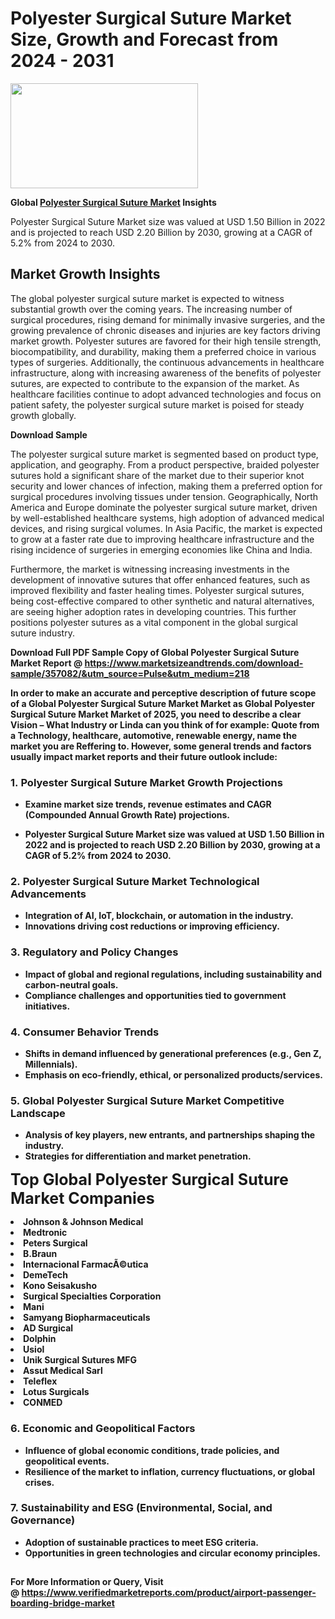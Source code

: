<H1>Polyester Surgical Suture Market Size, Growth and Forecast from 2024 - 2031</H1><img class="aligncenter size-medium wp-image-584254" src="https://thirdeyenews.in/wp-content/uploads/2024/09/Global-Market-Research-300x168.jpeg" alt="" width="300" height="168" /><p><strong>Global&nbsp;<a href="https://www.marketsizeandtrends.com/download-sample/357082/&amp;utm_source=Pulse&amp;utm_medium=218">Polyester Surgical Suture Market</a> Insights</strong></p><p>Polyester Surgical Suture Market size was valued at USD 1.50 Billion in 2022 and is projected to reach USD 2.20 Billion by 2030, growing at a CAGR of 5.2% from 2024 to 2030.</p><p><h2>Market Growth Insights</h2> <p>The global polyester surgical suture market is expected to witness substantial growth over the coming years. The increasing number of surgical procedures, rising demand for minimally invasive surgeries, and the growing prevalence of chronic diseases and injuries are key factors driving market growth. Polyester sutures are favored for their high tensile strength, biocompatibility, and durability, making them a preferred choice in various types of surgeries. Additionally, the continuous advancements in healthcare infrastructure, along with increasing awareness of the benefits of polyester sutures, are expected to contribute to the expansion of the market. As healthcare facilities continue to adopt advanced technologies and focus on patient safety, the polyester surgical suture market is poised for steady growth globally.</p> <p><strong>Download Sample</strong></p> <p>The polyester surgical suture market is segmented based on product type, application, and geography. From a product perspective, braided polyester sutures hold a significant share of the market due to their superior knot security and lower chances of infection, making them a preferred option for surgical procedures involving tissues under tension. Geographically, North America and Europe dominate the polyester surgical suture market, driven by well-established healthcare systems, high adoption of advanced medical devices, and rising surgical volumes. In Asia Pacific, the market is expected to grow at a faster rate due to improving healthcare infrastructure and the rising incidence of surgeries in emerging economies like China and India.</p> <p>Furthermore, the market is witnessing increasing investments in the development of innovative sutures that offer enhanced features, such as improved flexibility and faster healing times. Polyester surgical sutures, being cost-effective compared to other synthetic and natural alternatives, are seeing higher adoption rates in developing countries. This further positions polyester sutures as a vital component in the global surgical suture industry.</p> <p><strong></p><p><span class=""><strong>Download Full PDF Sample Copy of Global Polyester Surgical Suture Market Report</strong> @ <a href="https://www.marketsizeandtrends.com/download-sample/357082/&amp;utm_source=Pulse&amp;utm_medium=218" target="_blank">https://www.marketsizeandtrends.com/download-sample/357082/&amp;utm_source=Pulse&amp;utm_medium=218</a></span></p><p>In order to make an accurate and perceptive description of future scope of a Global&nbsp;Polyester Surgical Suture Market Market as Global&nbsp;Polyester Surgical Suture Market Market of 2025, you need to describe a clear Vision &ndash; What Industry or Linda can you think of for example: Quote from a Technology, healthcare, automotive, renewable energy, name the market you are Reffering to. However, some general trends and factors usually impact market reports and their future outlook include:</p><h3>1.&nbsp;<strong>Polyester Surgical Suture Market Growth Projections</strong></h3><ul><li>Examine market size trends, revenue estimates and CAGR (Compounded Annual Growth Rate) projections.</li><li><p>Polyester Surgical Suture Market size was valued at USD 1.50 Billion in 2022 and is projected to reach USD 2.20 Billion by 2030, growing at a CAGR of 5.2% from 2024 to 2030.</p></li></ul><h3>2.&nbsp;<strong>Polyester Surgical Suture Market Technological Advancements</strong></h3><ul><li>Integration of AI, IoT, blockchain, or automation in the industry.</li><li>Innovations driving cost reductions or improving efficiency.</li></ul><h3>3.&nbsp;<strong>Regulatory and Policy Changes</strong></h3><ul><li>Impact of global and regional regulations, including sustainability and carbon-neutral goals.</li><li>Compliance challenges and opportunities tied to government initiatives.</li></ul><h3>4.&nbsp;<strong>Consumer Behavior Trends</strong></h3><ul><li>Shifts in demand influenced by generational preferences (e.g., Gen Z, Millennials).</li><li>Emphasis on eco-friendly, ethical, or personalized products/services.</li></ul><h3>5.&nbsp;<strong>Global Polyester Surgical Suture Market Competitive Landscape</strong></h3><ul><li>Analysis of key players, new entrants, and partnerships shaping the industry.</li><li>Strategies for differentiation and market penetration.</li></ul><p data-pm-slice="1 1 []"><span style="color: inherit; font-family: inherit; font-size: 25px;">Top Global Polyester Surgical Suture Market Companies</span></p><div class="" data-test-id=""><p><li>Johnson & Johnson Medical</li><li> Medtronic</li><li> Peters Surgical</li><li> B.Braun</li><li> Internacional FarmacÃ©utica</li><li> DemeTech</li><li> Kono Seisakusho</li><li> Surgical Specialties Corporation</li><li> Mani</li><li> Samyang Biopharmaceuticals</li><li> AD Surgical</li><li> Dolphin</li><li> Usiol</li><li> Unik Surgical Sutures MFG</li><li> Assut Medical Sarl</li><li> Teleflex</li><li> Lotus Surgicals</li><li> CONMED</li></p></div><h3>6.&nbsp;<strong>Economic and Geopolitical Factors</strong></h3><ul><li>Influence of global economic conditions, trade policies, and geopolitical events.</li><li>Resilience of the market to inflation, currency fluctuations, or global crises.</li></ul><h3>7.&nbsp;<strong>Sustainability and ESG (Environmental, Social, and Governance)</strong></h3><ul><li>Adoption of sustainable practices to meet ESG criteria.</li><li>Opportunities in green technologies and circular economy principles.</li></ul><h2><strong style="font-size: 14px;">For More Information or Query, Visit @&nbsp;</strong><a style="background-color: #ffffff; font-size: 14px;" href="https://www.marketsizeandtrends.com/report/polyester-surgical-suture-market/" target="_blank">https://www.verifiedmarketreports.com/product/airport-passenger-boarding-bridge-market</a></h2>

